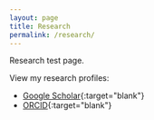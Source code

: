 ```yaml
---
layout: page
title: Research
permalink: /research/
---
```


Research test page.

View my research profiles:
* [Google Scholar](https://scholar.google.com/citations?user=-GW4xtoAAAAJ&hl=en){:target="blank"}
* [ORCID](https://orcid.org/0000-0003-1117-5095){:target="blank"}
